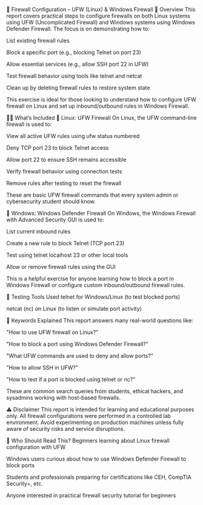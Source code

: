 🔐 Firewall Configuration – UFW (Linux) & Windows Firewall
📘 Overview
This report covers practical steps to configure firewalls on both Linux systems using UFW (Uncomplicated Firewall) and Windows systems using Windows Defender Firewall. The focus is on demonstrating how to:

List existing firewall rules

Block a specific port (e.g., blocking Telnet on port 23)

Allow essential services (e.g., allow SSH port 22 in UFW)

Test firewall behavior using tools like telnet and netcat

Clean up by deleting firewall rules to restore system state

This exercise is ideal for those looking to understand how to configure UFW firewall on Linux and set up inbound/outbound rules in Windows Firewall.

🧑‍💻 What’s Included
🔹 Linux: UFW Firewall
On Linux, the UFW command-line firewall is used to:

View all active UFW rules using ufw status numbered

Deny TCP port 23 to block Telnet access

Allow port 22 to ensure SSH remains accessible

Verify firewall behavior using connection tests

Remove rules after testing to reset the firewall

These are basic UFW firewall commands that every system admin or cybersecurity student should know.

🔹 Windows: Windows Defender Firewall
On Windows, the Windows Firewall with Advanced Security GUI is used to:

List current inbound rules

Create a new rule to block Telnet (TCP port 23)

Test using telnet localhost 23 or other local tools

Allow or remove firewall rules using the GUI

This is a helpful exercise for anyone learning how to block a port in Windows Firewall or configure custom inbound/outbound firewall rules.

🧪 Testing Tools Used
telnet for Windows/Linux (to test blocked ports)

netcat (nc) on Linux (to listen or simulate port activity)

📖 Keywords Explained
This report answers many real-world questions like:

"How to use UFW firewall on Linux?"

"How to block a port using Windows Defender Firewall?"

"What UFW commands are used to deny and allow ports?"

"How to allow SSH in UFW?"

"How to test if a port is blocked using telnet or nc?"

These are common search queries from students, ethical hackers, and sysadmins working with host-based firewalls.

⚠️ Disclaimer
This report is intended for learning and educational purposes only.
All firewall configurations were performed in a controlled lab environment. Avoid experimenting on production machines unless fully aware of security risks and service disruptions.

🏁 Who Should Read This?
Beginners learning about Linux firewall configuration with UFW

Windows users curious about how to use Windows Defender Firewall to block ports

Students and professionals preparing for certifications like CEH, CompTIA Security+, etc.

Anyone interested in practical firewall security tutorial for beginners
